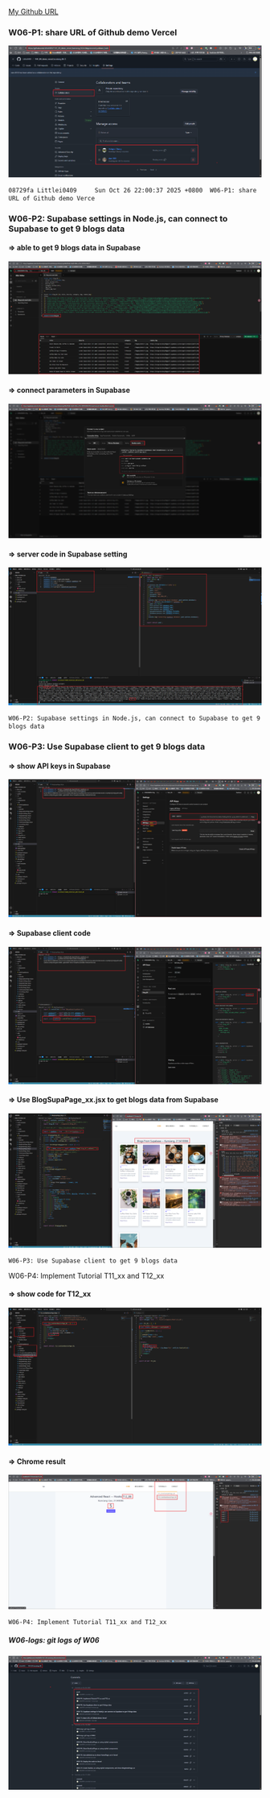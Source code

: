 [My Github URL](https://github.com/Littlei0409/1141-2N-kunsiang-86)

### W06-P1: share URL of Github demo Vercel
 
![](w06-p1.png)
 
```
08729fa Littlei0409     Sun Oct 26 22:00:37 2025 +0800  W06-P1: share URL of Github demo Verce
```

### W06-P2: Supabase settings in Node.js, can connect to Supabase to get 9 blogs data
 
#### => able to get 9 blogs data in Supabase
 
![](w06-p2-1.png)
 
#### => connect parameters in Supabase
 
![](w06-p2-2.png)
 
#### => server code in Supabase setting
 
![](w06-p2-3.png)
 
```
W06-P2: Supabase settings in Node.js, can connect to Supabase to get 9 blogs data
```

### W06-P3: Use Supabase client to get 9 blogs data
 
#### => show API keys in Supabase
 
![](w06-p3-1.png)
 
#### => Supabase client code
 
![](w06-p3-2.png)
 
#### => Use BlogSupaPage_xx.jsx to get blogs data from Supabase
 
![](w06-p3-3.png)
 
```
W06-P3: Use Supabase client to get 9 blogs data
```

W06-P4: Implement Tutorial T11_xx and T12_xx
 
#### => show code for T12_xx
 
![](w06-p4-1.png)
 
#### => Chrome result
 
![](w06-p4-2.png)
 
```
W06-P4: Implement Tutorial T11_xx and T12_xx
```

##### W06-logs: git logs of W06
![](w06-log.png)